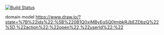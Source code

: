 [![Build Status](https://travis-ci.org/MariaRomero/streetFood.svg?branch=master)](https://travis-ci.org/MariaRomero/streetFood)


domain model
https://www.draw.io/?state=%7B%22ids%22:%5B%220B1Q0xjMByEqSQ0tmbkRJbEZDbzQ%22%5D,%22action%22:%22open%22,%22userId%22:%22
